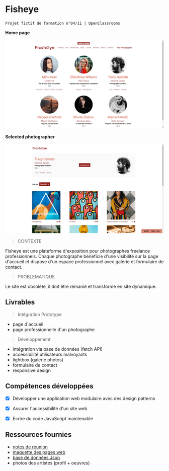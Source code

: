 # Fisheye

    Projet fictif de formation n°04/11 | OpenClassrooms

**Home page**

<kbd>![home page](./Fisheye_1.png)</kbd>

**Selected photographer**

<kbd>![home page](./Fisheye_2.png)</kbd>

> CONTEXTE

Fisheye est une plateforme d'exposition pour photographes freelance professionnels.
Chaque photographe bénéficie d'une visibilité sur la page d'accueil et dispose d'un espace professionnel avec galerie et formulaire de contact.

> PROBLEMATIQUE

Le site est obsolète, il doit être remanié et transformé en site dynamique.

## Livrables

> Intégration Prototype

- page d'accueil
- page professionnelle d'un photographe

> Développement

- intégration via base de données (fetch API)
- accessibilité utilisateurs malvoyants
- lightbox (galerie photos)
- formulaire de contact
- responsive design

## Compétences développées

- [x] Développer une application web modulaire avec des design patterns
- [x] Assurer l'accessibilité d'un site web
- [x] Ecrire du code JavaScript maintenable


## Ressources fournies

- [notes de réunion](https://s3.eu-west-1.amazonaws.com/course.oc-static.com/projects/Front-End+V2/P5+Javascript+%26+Accessibility/Notes+de+r%C3%A9union.pdf)
- [maquette des pages web](https://www.figma.com/file/pt8xJxC1QffW4HX16QhGZJ/UI-Design-FishEye-FR?node-id=0%3A1)
- [base de données Json](https://s3-eu-west-1.amazonaws.com/course.oc-static.com/projects/Front-End+V2/P5+Javascript+%26+Accessibility/FishEyeData.json)
- photos des artistes (profil + oeuvres)
